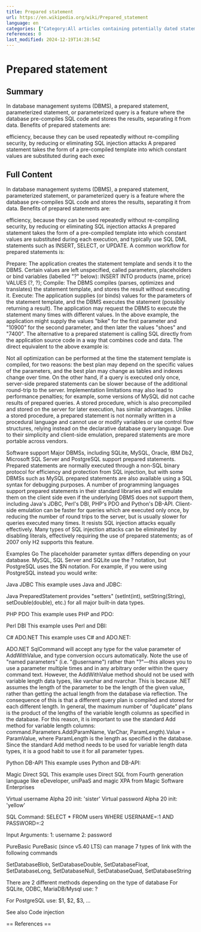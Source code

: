 ```yaml
---
title: Prepared statement
url: https://en.wikipedia.org/wiki/Prepared_statement
language: en
categories: ["Category:All articles containing potentially dated statements", "Category:Articles containing potentially dated statements from 2007", "Category:Articles with example C Sharp code", "Category:Articles with example Java code", "Category:Articles with example PHP code", "Category:Articles with example Perl code", "Category:Articles with example Python (programming language) code", "Category:Articles with short description", "Category:Databases", "Category:SQL", "Category:Short description matches Wikidata"]
references: 0
last_modified: 2024-12-19T14:28:54Z
---
```


# Prepared statement

## Summary

In database management systems (DBMS), a prepared statement, parameterized statement, or parameterized query is a feature where the database pre-compiles SQL code and stores the results, separating it from data. Benefits of prepared statements are:

efficiency, because they can be used repeatedly without re-compiling
security, by reducing or eliminating SQL injection attacks
A prepared statement takes the form of a pre-compiled template into which constant values are substituted during each exec

## Full Content

In database management systems (DBMS), a prepared statement, parameterized statement, or parameterized query is a feature where the database pre-compiles SQL code and stores the results, separating it from data. Benefits of prepared statements are:

efficiency, because they can be used repeatedly without re-compiling
security, by reducing or eliminating SQL injection attacks
A prepared statement takes the form of a pre-compiled template into which constant values are substituted during each execution, and typically use SQL DML statements such as INSERT, SELECT, or UPDATE.
A common workflow for prepared statements is:

Prepare: The application creates the statement template and sends it to the DBMS. Certain values are left unspecified, called parameters, placeholders or bind variables (labelled "?" below):
INSERT INTO products (name, price) VALUES (?, ?);
Compile: The DBMS compiles (parses, optimizes and translates) the statement template, and stores the result without executing it.
Execute: The application supplies (or binds) values for the parameters of the statement template, and the DBMS executes the statement (possibly returning a result). The application may request the DBMS to execute the statement many times with different values. In the above example, the application might supply the values "bike" for the first parameter and "10900" for the second parameter, and then later the values "shoes" and "7400".
The alternative to a prepared statement is calling SQL directly from the application source code in a way that combines code and data. The direct equivalent to the above example is:

Not all optimization can be performed at the time the statement template is compiled, for two reasons: the best plan may depend on the specific values of the parameters, and the best plan may change as tables and indexes change over time.
On the other hand, if a query is executed only once, server-side prepared statements can be slower because of the additional round-trip to the server. Implementation limitations may also lead to performance penalties; for example, some versions of MySQL did not cache results of prepared queries. 
A stored procedure, which is also precompiled and stored on the server for later execution, has similar advantages. Unlike a stored procedure, a prepared statement is not normally written in a procedural language and cannot use or modify variables or use control flow structures, relying instead on the declarative database query language. Due to their simplicity and client-side emulation, prepared statements are more portable across vendors.

Software support
Major DBMSs, including SQLite, MySQL, Oracle, IBM Db2, Microsoft SQL Server and PostgreSQL support prepared statements. Prepared statements are normally executed through a non-SQL binary protocol for efficiency and protection from SQL injection, but with some DBMSs such as MySQL prepared statements are also available using a SQL syntax for debugging purposes. 
A number of programming languages support prepared statements in their standard libraries and will emulate them on the client side even if the underlying DBMS does not support them, including Java's JDBC, Perl's DBI, PHP's PDO and Python's DB-API. Client-side emulation can be faster for queries which are executed only once, by reducing the number of round trips to the server, but is usually slower for queries executed many times. It resists SQL injection attacks equally effectively.
Many types of SQL injection attacks can be eliminated by disabling literals, effectively requiring the use of prepared statements; as of 2007 only H2 supports this feature.

Examples
Go
The placeholder parameter syntax differs depending on your database. MySQL, SQL Server and SQLite use the ? notation, but PostgreSQL uses the $N notation. For example, if you were using PostgreSQL instead you would write:

Java JDBC
This example uses Java and JDBC:

Java PreparedStatement provides "setters" (setInt(int), setString(String), setDouble(double), etc.) for all major built-in data types.

PHP PDO
This example uses PHP and PDO:

Perl DBI
This example uses Perl and DBI:

C# ADO.NET
This example uses C# and ADO.NET:

ADO.NET SqlCommand will accept any type for the value parameter of AddWithValue, and type conversion occurs automatically. Note the use of "named parameters" (i.e. "@username") rather than "?"—this allows you to use a parameter multiple times and in any arbitrary order within the query command text.
However, the AddWithValue method should not be used with variable length data types, like varchar and nvarchar. This is because .NET assumes the length of the parameter to be the length of the given value, rather than getting the actual length from the database via reflection. The consequence of this is that a different query plan is compiled and stored for each different length. In general, the maximum number of "duplicate" plans is the product of the lengths of the variable length columns as specified in the database. For this reason, it is important to use the standard Add method for variable length columns:
command.Parameters.Add(ParamName, VarChar, ParamLength).Value = ParamValue, where ParamLength is the length as specified in the database.
Since the standard Add method needs to be used for variable length data types, it is a good habit to use it for all parameter types.

Python DB-API
This example uses Python and DB-API:

Magic Direct SQL
This example uses Direct SQL from Fourth generation language like eDeveloper, uniPaaS and magic XPA from Magic Software Enterprises

Virtual username  Alpha 20   init: 'sister'
Virtual password  Alpha 20   init: 'yellow'

SQL Command:   SELECT * FROM users WHERE USERNAME=:1 AND PASSWORD=:2

Input Arguments: 
1:  username
2:  password

PureBasic
PureBasic (since v5.40 LTS) can manage 7 types of link with the following commands

SetDatabaseBlob, SetDatabaseDouble, SetDatabaseFloat, SetDatabaseLong, SetDatabaseNull, SetDatabaseQuad, SetDatabaseString

There are 2 different methods depending on the type of database
For SQLite, ODBC, MariaDB/Mysql use: ? 

For PostgreSQL use: $1, $2, $3, ...

See also
Code injection


== References ==
